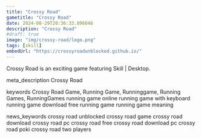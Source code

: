 ```yaml
---
title: "Crossy Road"
gametitle: "Crossy Road"
date: 2024-08-29T20:36:33.896646
description: "Crossy Road"
#draft: true
image: "img/crossy-road/logo.png"
tags: [skill]
embedUrl: "https://crossyroadunblocked.github.io/"
---
```


Crossy Road is an exciting game featuring Skill | Desktop.

meta_description
Crossy Road


keywords
Crossy Road Game, Running Game, Runninggame, Running Games, RunningGames running game online running game with keyboard running game download free running game running game meaning


news_keywords
crossy road unblocked crossy road game crossy road download crossy road pc crossy road free crossy road download pc crossy road poki crossy road two players
